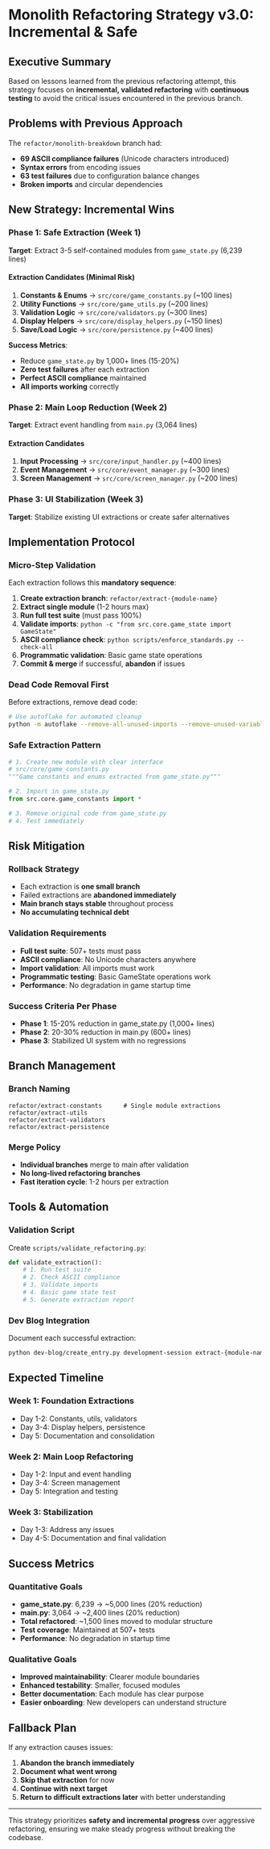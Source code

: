 # Monolith Refactoring Strategy v3.0: Incremental & Safe

## Executive Summary

Based on lessons learned from the previous refactoring attempt, this strategy focuses on **incremental, validated refactoring** with **continuous testing** to avoid the critical issues encountered in the previous branch.

## Problems with Previous Approach

The `refactor/monolith-breakdown` branch had:
- **69 ASCII compliance failures** (Unicode characters introduced)
- **Syntax errors** from encoding issues
- **63 test failures** due to configuration balance changes  
- **Broken imports** and circular dependencies

## New Strategy: Incremental Wins

### Phase 1: Safe Extraction (Week 1)
**Target**: Extract 3-5 self-contained modules from `game_state.py` (6,239 lines)

#### Extraction Candidates (Minimal Risk)
1. **Constants & Enums** → `src/core/game_constants.py` (~100 lines)
2. **Utility Functions** → `src/core/game_utils.py` (~200 lines)  
3. **Validation Logic** → `src/core/validators.py` (~300 lines)
4. **Display Helpers** → `src/core/display_helpers.py` (~150 lines)
5. **Save/Load Logic** → `src/core/persistence.py` (~400 lines)

**Success Metrics**: 
- Reduce `game_state.py` by 1,000+ lines (15-20%)
- **Zero test failures** after each extraction
- **Perfect ASCII compliance** maintained
- **All imports working** correctly

### Phase 2: Main Loop Reduction (Week 2)  
**Target**: Extract event handling from `main.py` (3,064 lines)

#### Extraction Candidates
1. **Input Processing** → `src/core/input_handler.py` (~400 lines)
2. **Event Management** → `src/core/event_manager.py` (~300 lines)
3. **Screen Management** → `src/core/screen_manager.py` (~200 lines)

### Phase 3: UI Stabilization (Week 3)
**Target**: Stabilize existing UI extractions or create safer alternatives

## Implementation Protocol

### Micro-Step Validation
Each extraction follows this **mandatory sequence**:

1. **Create extraction branch**: `refactor/extract-{module-name}`
2. **Extract single module** (1-2 hours max)
3. **Run full test suite** (must pass 100%)
4. **Validate imports**: `python -c "from src.core.game_state import GameState"`
5. **ASCII compliance check**: `python scripts/enforce_standards.py --check-all`
6. **Programmatic validation**: Basic game state operations  
7. **Commit & merge** if successful, **abandon** if issues

### Dead Code Removal First
Before extractions, remove dead code:
```bash
# Use autoflake for automated cleanup
python -m autoflake --remove-all-unused-imports --remove-unused-variables --check --recursive .
```

### Safe Extraction Pattern
```python
# 1. Create new module with clear interface
# src/core/game_constants.py
"""Game constants and enums extracted from game_state.py"""

# 2. Import in game_state.py 
from src.core.game_constants import *

# 3. Remove original code from game_state.py
# 4. Test immediately
```

## Risk Mitigation

### Rollback Strategy
- Each extraction is **one small branch**
- Failed extractions are **abandoned immediately**
- **Main branch stays stable** throughout process
- **No accumulating technical debt**

### Validation Requirements
- **Full test suite**: 507+ tests must pass
- **ASCII compliance**: No Unicode characters anywhere
- **Import validation**: All imports must work
- **Programmatic testing**: Basic GameState operations work
- **Performance**: No degradation in game startup time

### Success Criteria Per Phase
- **Phase 1**: 15-20% reduction in game_state.py (1,000+ lines)
- **Phase 2**: 20-30% reduction in main.py (600+ lines)  
- **Phase 3**: Stabilized UI system with no regressions

## Branch Management

### Branch Naming
```
refactor/extract-constants      # Single module extractions
refactor/extract-utils
refactor/extract-validators
refactor/extract-persistence
```

### Merge Policy
- **Individual branches** merge to main after validation
- **No long-lived refactoring branches**
- **Fast iteration cycle**: 1-2 hours per extraction

## Tools & Automation

### Validation Script
Create `scripts/validate_refactoring.py`:
```python
def validate_extraction():
    # 1. Run test suite
    # 2. Check ASCII compliance  
    # 3. Validate imports
    # 4. Basic game state test
    # 5. Generate extraction report
```

### Dev Blog Integration
Document each successful extraction:
```bash
python dev-blog/create_entry.py development-session extract-{module-name}
```

## Expected Timeline

### Week 1: Foundation Extractions
- Day 1-2: Constants, utils, validators
- Day 3-4: Display helpers, persistence
- Day 5: Documentation and consolidation

### Week 2: Main Loop Refactoring  
- Day 1-2: Input and event handling
- Day 3-4: Screen management
- Day 5: Integration and testing

### Week 3: Stabilization
- Day 1-3: Address any issues
- Day 4-5: Documentation and final validation

## Success Metrics

### Quantitative Goals
- **game_state.py**: 6,239 → ~5,000 lines (20% reduction)
- **main.py**: 3,064 → ~2,400 lines (20% reduction)
- **Total refactored**: ~1,500 lines moved to modular structure
- **Test coverage**: Maintained at 507+ tests
- **Performance**: No degradation in startup time

### Qualitative Goals
- **Improved maintainability**: Clearer module boundaries
- **Enhanced testability**: Smaller, focused modules
- **Better documentation**: Each module has clear purpose
- **Easier onboarding**: New developers can understand structure

## Fallback Plan

If any extraction causes issues:
1. **Abandon the branch immediately**
2. **Document what went wrong**
3. **Skip that extraction** for now
4. **Continue with next target**
5. **Return to difficult extractions later** with better understanding

---

This strategy prioritizes **safety and incremental progress** over aggressive refactoring, ensuring we make steady progress without breaking the codebase.
